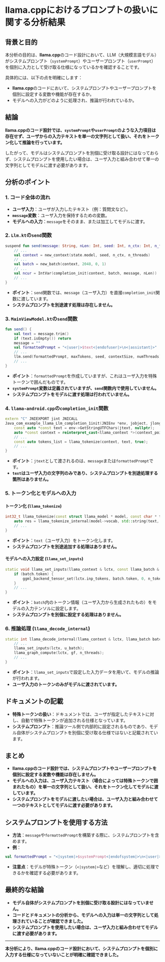 # llama.cppにおけるプロンプトの扱いに関する分析結果

## 背景と目的

本分析の目的は、**llama.cpp**のコード設計において、LLM（大規模言語モデル）がシステムプロンプト（`systemPrompt`）やユーザープロンプト（`userPrompt`）を個別に入力として受け取る仕様になっているかを確認することです。

具体的には、以下の点を明確にします：

- **llama.cpp**のコードにおいて、システムプロンプトやユーザープロンプトを個別に設定する変数や機能が存在するか。
- モデルへの入力がどのように処理され、推論が行われているか。

## 結論

**llama.cppのコード設計では、`systemPrompt`や`userPrompt`のような入力項目は存在せず、ユーザからの入力テキストを単一の文字列として扱い、それをトークン化して推論を行っています。**

したがって、モデルはシステムプロンプトを別個に受け取る設計にはなっておらず、システムプロンプトを使用したい場合は、ユーザ入力と組み合わせて単一の文字列としてモデルに渡す必要があります。

## 分析のポイント

### 1. コード全体の流れ

- **ユーザ入力**：ユーザが入力したテキスト（例：質問文など）。
- **`message`変数**：ユーザ入力を保持するための変数。
- **モデルへの入力**：`message`をそのまま、または加工してモデルに渡す。

### 2. `Llm.kt`の`send`関数

```kotlin
suspend fun send(message: String, nLen: Int, seed: Int, n_ctx: Int, n_threads: Int): Flow<String> = flow {
    // ...
    val context = new_context(state.model, seed, n_ctx, n_threads)
    // ...
    val batch = new_batch(context, 2048, 0, 1)
    // ...
    val ncur = IntVar(completion_init(context, batch, message, nLen))
    // ...
}
```

- **ポイント**：`send`関数では、`message`（ユーザ入力）を直接`completion_init`関数に渡しています。
- **システムプロンプトを別途渡す処理は存在しません。**

### 3. `MainViewModel.kt`の`send`関数

```kotlin
fun send() {
    val text = message.trim()
    if (text.isEmpty()) return
    message = ""
    val formattedPrompt = "<|user|>$text<|endofuser|>\n<|assistant|>"
    // ...
    llm.send(formattedPrompt, maxTokens, seed, contextSize, numThreads)
    // ...
}
```

- **ポイント**：`formattedPrompt`を作成していますが、これはユーザ入力を特殊トークンで囲んだものです。
- **`systemPrompt`変数は定義されていますが、`send`関数内で使用していません。**
- **システムプロンプトをモデルに渡す処理は行われていません。**

### 4. `llama-android.cpp`の`completion_init`関数

```cpp
extern "C" JNIEXPORT jint JNICALL
Java_com_example_llama_Llm_completion_1init(JNIEnv *env, jobject, jlong context_pointer, jlong batch_pointer, jstring jtext, jint n_len) {
    const auto *const text = env->GetStringUTFChars(jtext, nullptr);
    auto *const context = reinterpret_cast<llama_context *>(context_pointer);
    // ...
    const auto tokens_list = llama_tokenize(context, text, true);
    // ...
}
```

- **ポイント**：`jtext`として渡されるのは、`message`または`formattedPrompt`です。
- **`text`はユーザ入力の文字列のみであり、システムプロンプトを別途処理する箇所はありません。**

### 5. トークン化とモデルへの入力

#### トークン化 (`llama_tokenize`)

```cpp
int32_t llama_tokenize(const struct llama_model * model, const char * text, int32_t text_len, llama_token * tokens, int32_t n_tokens_max, bool add_special, bool parse_special) {
    auto res = llama_tokenize_internal(model->vocab, std::string(text, text_len), add_special, parse_special);
    // ...
}
```

- **ポイント**：`text`（ユーザ入力）をトークン化します。
- **システムプロンプトを別途追加する処理はありません。**

#### モデルへの入力設定 (`llama_set_inputs`)

```cpp
static void llama_set_inputs(llama_context & lctx, const llama_batch & batch) {
    if (batch.token) {
        ggml_backend_tensor_set(lctx.inp_tokens, batch.token, 0, n_tokens * ggml_element_size(lctx.inp_tokens));
    }
    // ...
}
```

- **ポイント**：`batch`内のトークン情報（ユーザ入力から生成されたもの）をモデルの入力テンソルに設定します。
- **システムプロンプトを別個に設定する処理はありません。**

### 6. 推論処理 (`llama_decode_internal`)

```cpp
static int llama_decode_internal(llama_context & lctx, llama_batch batch_all) {
    // ...
    llama_set_inputs(lctx, u_batch);
    llama_graph_compute(lctx, gf, n_threads);
    // ...
}
```

- **ポイント**：`llama_set_inputs`で設定した入力データを用いて、モデルの推論が行われます。
- **ユーザ入力のトークンのみがモデルに渡されています。**

## ドキュメントの記載

- **特殊トークンの扱い**：ドキュメントでは、ユーザが指定したテキストに対し、自動で特殊トークンが追加される仕様となっています。
- **システムプロンプト**：推論ツール側で内部的に設定されるものであり、モデル自体がシステムプロンプトを別個に受け取る仕様ではないと記載されています。

## まとめ

- **llama.cppのコード設計では、システムプロンプトやユーザープロンプトを個別に設定する変数や機能は存在しません。**
- **モデルへの入力は、ユーザ入力テキスト（場合によっては特殊トークンで囲まれたもの）を単一の文字列として扱い、それをトークン化してモデルに渡しています。**
- **システムプロンプトをモデルに渡したい場合は、ユーザ入力と組み合わせて一つのテキストとしてモデルに渡す必要があります。**

## システムプロンプトを使用する方法

- **方法**：`message`や`formattedPrompt`を構築する際に、システムプロンプトを含めます。
- **例**：

```kotlin
val formattedPrompt = "<|system|>$systemPrompt<|endofsystem|>\n<|user|>$message<|endofuser|>\n<|assistant|>"
```

- **注意点**：モデルが特殊トークン（`<|system|>`など）を理解し、適切に処理できるかを確認する必要があります。

## 最終的な結論

- **モデル自体がシステムプロンプトを別個に受け取る設計にはなっていません。**
- **コードとドキュメントの分析から、モデルへの入力は単一の文字列として処理されていることが確認できました。**
- **システムプロンプトを使用したい場合は、ユーザ入力と組み合わせてモデルに渡す必要があります。**

---

**本分析により、llama.cppのコード設計において、システムプロンプトを個別に入力する仕様になっていないことが明確に確認できました。**
